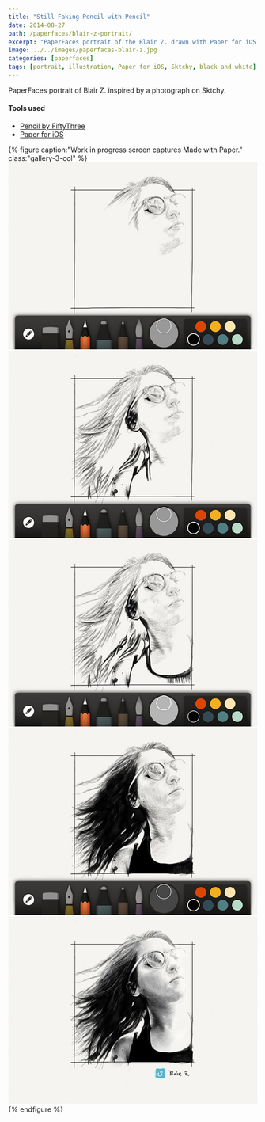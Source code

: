 ```yaml
---
title: "Still Faking Pencil with Pencil"
date: 2014-08-27
path: /paperfaces/blair-z-portrait/
excerpt: "PaperFaces portrait of the Blair Z. drawn with Paper for iOS on an iPad."
image: ../../images/paperfaces-blair-z.jpg
categories: [paperfaces]
tags: [portrait, illustration, Paper for iOS, Sktchy, black and white]
---
```


PaperFaces portrait of Blair Z. inspired by a photograph on Sktchy.

#### Tools used

- [Pencil by FiftyThree](https://www.amazon.com/FiftyThree-Digital-Stylus-Pencil-iPhone/dp/B01JJBUYR4/ref=as_li_ss_tl?keywords=pencil+53&qid=1550586265&s=gateway&sr=8-3&linkCode=ll1&tag=mademist-20&linkId=0134793cb840affff60f2e45a7f64678&language=en_US)
- [Paper for iOS](https://paper.bywetransfer.com/)

{% figure caption:"Work in progress screen captures Made with Paper." class:"gallery-3-col" %}
[![Work in process screenshot](../../images/paperfaces-blair-z-process-1-600.jpg)](../../images/paperfaces-blair-z-process-1-lg.jpg) [![Work in process screenshot](../../images/paperfaces-blair-z-process-2-600.jpg)](../../images/paperfaces-blair-z-process-2-lg.jpg) [![Work in process screenshot](../../images/paperfaces-blair-z-process-3-600.jpg)](../../images/paperfaces-blair-z-process-3-lg.jpg) [![Work in process screenshot](../../images/paperfaces-blair-z-process-4-600.jpg)](../../images/paperfaces-blair-z-process-4-lg.jpg) [![Work in process screenshot](../../images/paperfaces-blair-z-process-5-600.jpg)](../../images/paperfaces-blair-z.jpg)
{% endfigure %}
